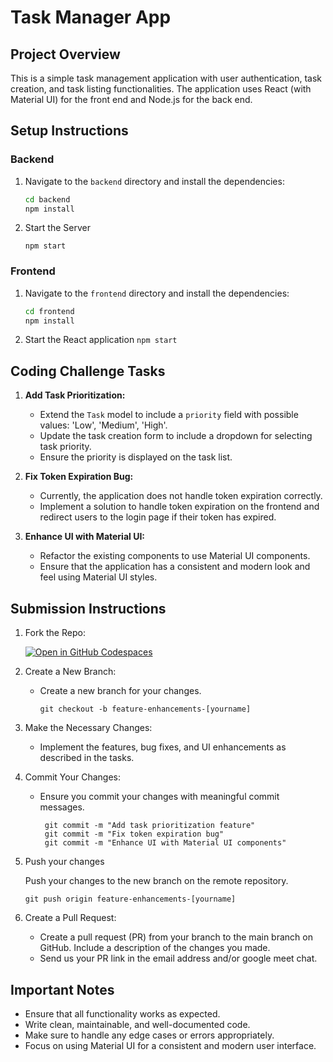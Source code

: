 # Task Manager App

## Project Overview

This is a simple task management application with user authentication, task creation, and task listing functionalities. The application uses React (with Material UI) for the front end and Node.js for the back end.

## Setup Instructions

### Backend

1. Navigate to the `backend` directory and install the dependencies:

   ```sh
   cd backend
   npm install
   ```

2. Start the Server

   `npm start`

### Frontend

1. Navigate to the `frontend` directory and install the dependencies:

   ```sh
   cd frontend
   npm install
   ```

2. Start the React application
   `npm start`

## Coding Challenge Tasks

1. **Add Task Prioritization:**

   - Extend the `Task` model to include a `priority` field with possible values: 'Low', 'Medium', 'High'.
   - Update the task creation form to include a dropdown for selecting task priority.
   - Ensure the priority is displayed on the task list.

2. **Fix Token Expiration Bug:**

   - Currently, the application does not handle token expiration correctly.
   - Implement a solution to handle token expiration on the frontend and redirect users to the login page if their token has expired.

3. **Enhance UI with Material UI:**

   - Refactor the existing components to use Material UI components.
   - Ensure that the application has a consistent and modern look and feel using Material UI styles.

## Submission Instructions

1. Fork the Repo:

   [![Open in GitHub Codespaces](https://github.com/codespaces/badge.svg)](https://codespaces.new/chumchumagency/senior-coding-interview-i?quickstart=1)

2. Create a New Branch:

   - Create a new branch for your changes.

     `git checkout -b feature-enhancements-[yourname]`

3. Make the Necessary Changes:

   - Implement the features, bug fixes, and UI enhancements as described in the tasks.

4. Commit Your Changes:

   - Ensure you commit your changes with meaningful commit messages.
     ```git
      git commit -m "Add task prioritization feature"
      git commit -m "Fix token expiration bug"
      git commit -m "Enhance UI with Material UI components"
     ```

5. Push your changes

   Push your changes to the new branch on the remote repository.

   `git push origin feature-enhancements-[yourname]`

6. Create a Pull Request:

   - Create a pull request (PR) from your branch to the main branch on GitHub. Include a description of the changes you made.
   - Send us your PR link in the email address and/or google meet chat.

## Important Notes

- Ensure that all functionality works as expected.
- Write clean, maintainable, and well-documented code.
- Make sure to handle any edge cases or errors appropriately.
- Focus on using Material UI for a consistent and modern user interface.

